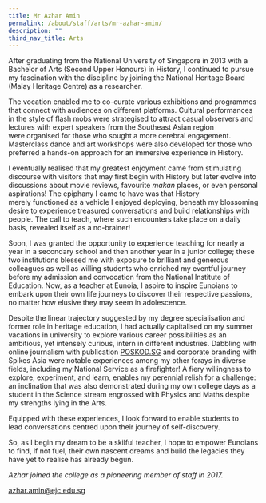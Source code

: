 ```yaml
---
title: Mr Azhar Amin
permalink: /about/staff/arts/mr-azhar-amin/
description: ""
third_nav_title: Arts
---
```






After graduating from the National University of Singapore in 2013 with a Bachelor of Arts (Second Upper Honours) in History, I continued to pursue my fascination with the discipline by joining the National Heritage Board (Malay Heritage Centre) as a researcher.

The vocation enabled me to co-curate various exhibitions and programmes that connect with audiences on different platforms. Cultural performances in the style of flash mobs were strategised to attract casual observers and lectures with expert speakers from the Southeast Asian region were organised for those who sought a more cerebral engagement. Masterclass dance and art workshops were also developed for those who preferred a hands-on approach for an immersive experience in History.

I eventually realised that my greatest enjoyment came from stimulating discourse with visitors that may first begin with History but later evolve into discussions about movie reviews, favourite _makan_ places, or even personal aspirations! The epiphany I came to have was that History merely functioned as a vehicle I enjoyed deploying, beneath my blossoming desire to experience treasured conversations and build relationships with people. The call to teach, where such encounters take place on a daily basis, revealed itself as a no-brainer!

Soon, I was granted the opportunity to experience teaching for nearly a year in a secondary school and then another year in a junior college; these two institutions blessed me with exposure to brilliant and generous colleagues as well as willing students who enriched my eventful journey before my admission and convocation from the National Institute of Education. Now, as a teacher at Eunoia, I aspire to inspire Eunoians to embark upon their own life journeys to discover their respective passions, no matter how elusive they may seem in adolescence.

Despite the linear trajectory suggested by my degree specialisation and former role in heritage education, I had actually capitalised on my summer vacations in university to explore various career possibilities as an ambitious, yet intensely curious, intern in different industries. Dabbling with online journalism with publication [POSKOD.SG](http://poskod.sg/) and corporate branding with Spikes Asia were notable experiences among my other forays in diverse fields, including my National Service as a firefighter! A fiery willingness to explore, experiment, and learn, enables my perennial relish for a challenge: an inclination that was also demonstrated during my own college days as a student in the Science stream engrossed with Physics and Maths despite my strengths lying in the Arts.

Equipped with these experiences, I look forward to enable students to lead conversations centred upon their journey of self-discovery.

So, as I begin my dream to be a skilful teacher, I hope to empower Eunoians to find, if not fuel, their own nascent dreams and build the legacies they have yet to realise has already begun.

_Azhar joined the college as a pioneering member of staff in 2017._

[azhar.amin@ejc.edu.sg](mailto:azhar.amin@ejc.edu.sg)